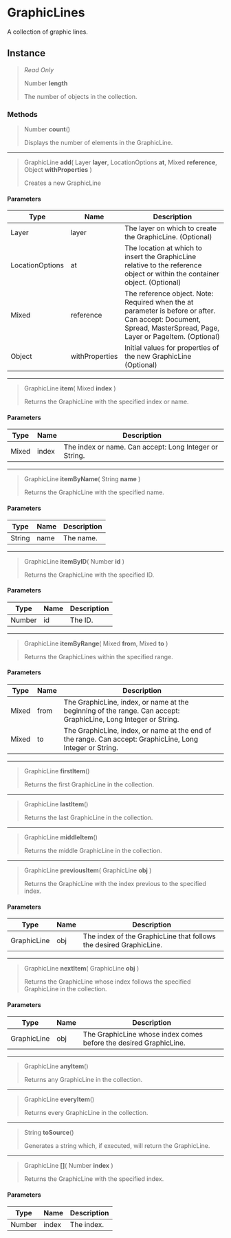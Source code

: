 # GraphicLines
A collection of graphic lines.

## Instance
> *Read Only* 
> 
> Number **length** 
>
> The number of objects in the collection.

### Methods
> Number **count**()
> 
> Displays the number of elements in the GraphicLine.
*** 
> GraphicLine **add**( Layer **layer**, LocationOptions **at**, Mixed **reference**, Object **withProperties** )
> 
> Creates a new GraphicLine
#### Parameters
| Type | Name | Description |
|---|---|---|
| Layer | layer | The layer on which to create the GraphicLine. (Optional) |
| LocationOptions | at | The location at which to insert the GraphicLine relative to the reference object or within the container object. (Optional) |
| Mixed | reference | The reference object. Note: Required when the at parameter is before or after. Can accept: Document, Spread, MasterSpread, Page, Layer or PageItem. (Optional) |
| Object | withProperties | Initial values for properties of the new GraphicLine (Optional) |

*** 
> GraphicLine **item**( Mixed **index** )
> 
> Returns the GraphicLine with the specified index or name.
#### Parameters
| Type | Name | Description |
|---|---|---|
| Mixed | index | The index or name. Can accept: Long Integer or String. |

*** 
> GraphicLine **itemByName**( String **name** )
> 
> Returns the GraphicLine with the specified name.
#### Parameters
| Type | Name | Description |
|---|---|---|
| String | name | The name. |

*** 
> GraphicLine **itemByID**( Number **id** )
> 
> Returns the GraphicLine with the specified ID.
#### Parameters
| Type | Name | Description |
|---|---|---|
| Number | id | The ID. |

*** 
> GraphicLine **itemByRange**( Mixed **from**, Mixed **to** )
> 
> Returns the GraphicLines within the specified range.
#### Parameters
| Type | Name | Description |
|---|---|---|
| Mixed | from | The GraphicLine, index, or name at the beginning of the range. Can accept: GraphicLine, Long Integer or String. |
| Mixed | to | The GraphicLine, index, or name at the end of the range. Can accept: GraphicLine, Long Integer or String. |

*** 
> GraphicLine **firstItem**()
> 
> Returns the first GraphicLine in the collection.
*** 
> GraphicLine **lastItem**()
> 
> Returns the last GraphicLine in the collection.
*** 
> GraphicLine **middleItem**()
> 
> Returns the middle GraphicLine in the collection.
*** 
> GraphicLine **previousItem**( GraphicLine **obj** )
> 
> Returns the GraphicLine with the index previous to the specified index.
#### Parameters
| Type | Name | Description |
|---|---|---|
| GraphicLine | obj | The index of the GraphicLine that follows the desired GraphicLine. |

*** 
> GraphicLine **nextItem**( GraphicLine **obj** )
> 
> Returns the GraphicLine whose index follows the specified GraphicLine in the collection.
#### Parameters
| Type | Name | Description |
|---|---|---|
| GraphicLine | obj | The GraphicLine whose index comes before the desired GraphicLine. |

*** 
> GraphicLine **anyItem**()
> 
> Returns any GraphicLine in the collection.
*** 
> GraphicLine **everyItem**()
> 
> Returns every GraphicLine in the collection.
*** 
> String **toSource**()
> 
> Generates a string which, if executed, will return the GraphicLine.
*** 
> GraphicLine **[]**( Number **index** )
> 
> Returns the GraphicLine with the specified index.
#### Parameters
| Type | Name | Description |
|---|---|---|
| Number | index | The index. |


